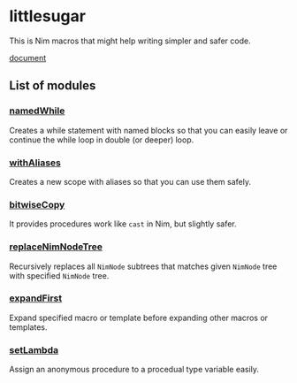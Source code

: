 # littlesugar
This is Nim macros that might help writing simpler and safer code.

[document](https://demotomohiro.github.io/littlesugar/theindex.html)

## List of modules
### [namedWhile](https://demotomohiro.github.io/littlesugar/namedWhile.html)
Creates a while statement with named blocks so that you can easily leave or continue the while loop in double (or deeper) loop.

### [withAliases](https://demotomohiro.github.io/littlesugar/withAliases.html)
Creates a new scope with aliases so that you can use them safely.

### [bitwiseCopy](https://demotomohiro.github.io/littlesugar/bitwiseCopy.html)
It provides procedures work like `cast` in Nim, but slightly safer.

### [replaceNimNodeTree](https://demotomohiro.github.io/littlesugar/replaceNimNodeTree.html)
Recursively replaces all `NimNode` subtrees that matches given `NimNode` tree with specified `NimNode` tree.

### [expandFirst](https://demotomohiro.github.io/littlesugar/expandFirst.html)
Expand specified macro or template before expanding other macros or templates.

### [setLambda](https://demotomohiro.github.io/littlesugar/setLambda.html)
Assign an anonymous procedure to a procedual type variable easily.
